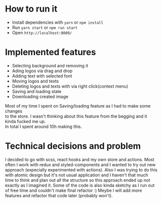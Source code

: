 # How to run it

- Install dependencies with `yarn` or `npm install`
- Run `yarn start` or `npm run start`
- Open `http://localhost:8080/`

# Implemented features

- Selecting background and removing it
- Ading logos via drag and drop
- Adding text with selected font
- Moving logos and texts
- Deleting logos and texts with via right click(context menu)
- Saving and loading state
- Downloading created image

Most of my time I spent on Saving/loading feature as I had to make some changes  
to the store. I wasn't thinking about this feature from the begging and it kinda fucked me up.  
In total I spent around 10h making this.

# Technical decisions and problem

I decided to go with scss, react hooks and my own store and actions. Most often I work with redux and styled-components and I wanted to try out new approach (expecially experimented with actions). Also I was trying to do this with atomic design but it's not usual application and I haven't that much time to think and plan out all the structure so this approach ended up not exactly as I imagined it. Some of the code is also kinda sketchy as I run out of free time and couldn't make final refactor :) Meybe I will add more features and refactor that code later (probably won't).
